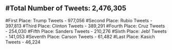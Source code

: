 #Total Number of Tweets: 2,476,305 
---
#First Place: Trump Tweets - 977,056
#Second Place: Rubio Tweets - 397,813
#Third Place: Clinton Tweets - 389,291
#Fourth Place: Cruz Tweets - 254,030
#Fifth Place: Sanders Tweets - 210,276
#Sixth Place: Jeb! Tweets - 141,053
#Seventh Place: Carson Tweets - 61,482
#Last Place: Kasich Tweets - 46,224
